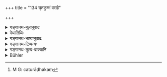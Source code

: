+++
title = "134 घृतकुम्भं वराहे"

+++

<details><summary>गङ्गानथ-मूलानुवादः</summary>

For a boar, a jar of clarified butter; for a partridge, a ‘droṇa’ of sesamum; for a parrot, a two-year-old calf; and for killing a horse, a three-year-old calf.—(134)
</details>

<details><summary>मेधातिथिः</summary>

**वराहः** सूकरः, तस्मिन् हते **घृत**घटं दद्यात् । चतुराढको[^२०६] **द्रोणः** । **हायनो** वर्षम् । **वत्सो** गोजातीयो बालः ॥ ११.१३४ ॥


[^२०६]:
     M G: caturāḍhakaṃ
</details>

<details><summary>गङ्गानथ-भाष्यानुवादः</summary>

If one kills a boar, he should give a jar full of clarified butter. ‘*Droṇa*’—is equal to four ‘*āḍhakas*’ (ten seers).

^(‘)*Hāyana*’ is *year*.

‘*Calf*’—a young one of the bovine species.—(134)
</details>

<details><summary>गङ्गानथ-टिप्पन्यः</summary>

This verse is quoted in *Parāśaramādhava* (Prāyaścitta p. 64), which
adds that this refers to cases where the offender is a wealthy
person;—and in *Prāyaścittāviveka* (p. 240).
</details>

<details><summary>गङ्गानथ-तुल्य-वाक्यानि</summary>

*Gautama* (20.24).—‘For killing a boar, a jar of clarified butter.’

*Viṣṇu* (50.36-89).—‘If he has killed a boar, he should give a jar of
clarified butter. If he has killed a partridge, he must give a *Droṇa*
of sesamum. If he has killed a parrot, a calf two years old. If he has
killed a curlew, a calf three years old.’

*Yājñavalkya* (3.272, 273, 275).—‘For killing an elephant, he shall give
five *nīla* bulls: for killing a parrot, a calf two years old; for
killing an ass, a goat or a ram, he should give a bullock; and for
killing the purlew, a calf three years old. For killing a swan, a kite,
a monkey, a carnivorous animal, or birds flying in the air or walking on
the ground, or a peacock, he shall give a cow; hut only a heifer, for
killing a non-carnivorous animal. For killing a partridge, he shall give
a *Droṇa* of sesamum.’
</details>

<details><summary>Bühler</summary>

135	For a boar a pot of clarified butter, for a partridge a drona of sesamum-grains, for a parrot a calf two years old, for a crane (a calf) three years old.
</details>
